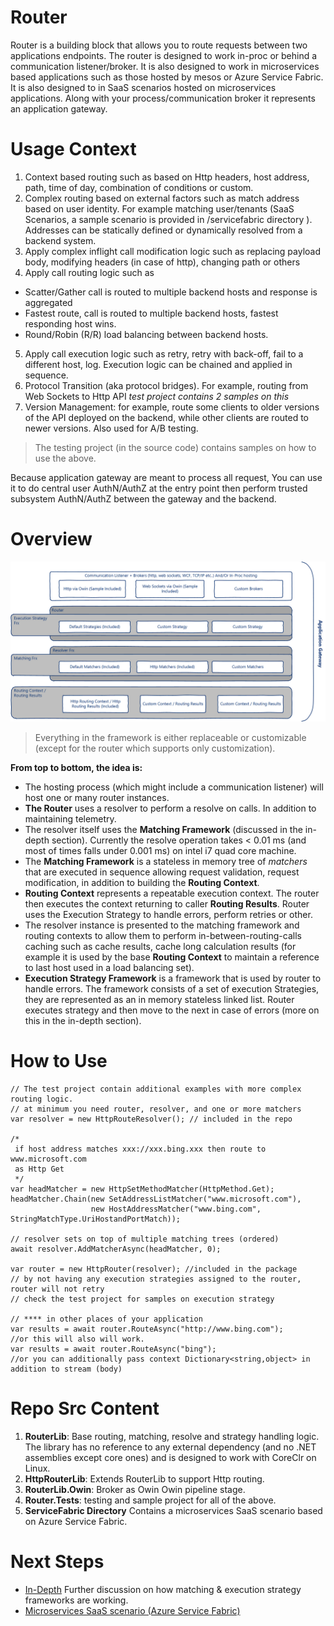 # Router #
Router is a building block that allows you to route requests between two applications endpoints. The router is designed to work in-proc or behind a communication listener/broker. It is also designed to work in microservices based applications such as those hosted by mesos or Azure Service Fabric. It is also designed to in SaaS scenarios hosted on microservices applications. Along with  your process/communication broker it represents an application gateway.

 # Usage Context #
1. Context based routing such as based on Http headers, host address, path, time of day, combination of conditions or custom.
2. Complex routing based on external factors such as match address based on user identity. For example matching user/tenants (SaaS Scenarios, a sample scenario is provided in /servicefabric directory ). Addresses can be statically defined or dynamically resolved from a backend system.
3. Apply complex inflight call modification logic such as replacing payload body, modifying headers (in case of http), changing path or others   
4. Apply call routing logic such as
  * Scatter/Gather call is routed to multiple backend hosts and response is aggregated
  * Fastest route, call is routed to multiple backend hosts, fastest responding host wins.
  * Round/Robin (R/R) load balancing between backend hosts.
5. Apply call execution logic such as retry, retry with back-off, fail to a different host, log. Execution logic can be chained and applied in sequence.
6. Protocol Transition (aka protocol bridges). For example, routing from Web Sockets to Http API *test project contains 2 samples on this*
7. Version Management: for example, route some clients to older versions of the API deployed on the backend, while other clients are routed to newer versions. Also used for A/B testing.

>The testing project (in the source code) contains samples on how to use the above.

 Because application gateway are meant to process all request, You can use it to do central user AuthN/AuthZ at the entry point then perform trusted subsystem AuthN/AuthZ between the gateway and the backend.



 # Overview #

![Overview](./docs/overview.png)

> Everything in the framework is either replaceable or customizable (except for the router which supports only customization).

**From top to bottom, the idea is:**
* The hosting process (which might include a communication listener) will host one or many router instances.
* **The Router** uses a resolver to perform a resolve on calls. In addition to maintaining telemetry.
* The resolver itself uses the **Matching Framework** (discussed in the in-depth section). Currently the resolve operation takes < 0.01 ms (and most of times falls under 0.001 ms) on intel i7 quad core machine.
* The **Matching Framework** is a stateless in memory tree of *matchers* that are executed in sequence allowing request validation, request modification, in addition to building the **Routing Context**.
* **Routing Context** represents a repeatable execution context. The router then executes the context returning to caller **Routing Results**. Router uses the Execution Strategy to handle errors, perform retries or other.
* The resolver instance is presented to the matching framework and routing contexts to allow them to perform in-between-routing-calls caching such as cache results, cache long calculation results (for example it is used by the base **Routing Context** to maintain a reference to last host used in a load balancing set).  
* **Execution Strategy Framework** is a framework that is used by router to handle errors. The framework consists of a set of execution Strategies, they are represented as an in memory stateless linked list. Router executes strategy and then move to the next in case of errors (more on this in the in-depth section).         

# How to Use #
```
// The test project contain additional examples with more complex routing logic.  
// at minimum you need router, resolver, and one or more matchers
var resolver = new HttpRouteResolver(); // included in the repo

/*
 if host address matches xxx://xxx.bing.xxx then route to  www.microsoft.com
 as Http Get
 */
var headMatcher = new HttpSetMethodMatcher(HttpMethod.Get);
headMatcher.Chain(new SetAddressListMatcher("www.microsoft.com"),
                  new HostAddressMatcher("www.bing.com", StringMatchType.UriHostandPortMatch));

// resolver sets on top of multiple matching trees (ordered)
await resolver.AddMatcherAsync(headMatcher, 0);

var router = new HttpRouter(resolver); //included in the package
// by not having any execution strategies assigned to the router, router will not retry
// check the test project for samples on execution strategy  

// **** in other places of your application                              
var results = await router.RouteAsync("http://www.bing.com");
//or this will also will work.
var results = await router.RouteAsync("bing");
//or you can additionally pass context Dictionary<string,object> in addition to stream (body)
```
# Repo Src Content #
1. **RouterLib**: Base routing, matching, resolve and strategy handling logic. The library has no reference to any external dependency (and no .NET assemblies except core ones) and is designed to work with CoreClr on Linux.
2. **HttpRouterLib**: Extends RouterLib to support Http routing.
3. **RouterLib.Owin**:  Broker as Owin Owin pipeline stage.
4. **Router.Tests**: testing and sample project for all of the above.
5. **ServiceFabric Directory** Contains a microservices SaaS scenario based on Azure Service Fabric. 

# Next Steps #
* [In-Depth](./docs/in-depth.md) Further discussion on how matching & execution strategy frameworks are working.
* [Microservices SaaS scenario (Azure Service Fabric)](./docs/service-fabric-router.md)
